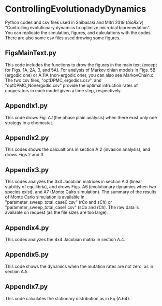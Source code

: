 # ControllingEvolutionadyDynamics
Python codes and csv files used in Shibasaki and Mitri 2019 (*bioRxiv*) "Controlling evolutionary dynamics to optimize microbial bioremedation".
You can replicate the simulation, figures, and calculations with the codes. 
There are also some csv files used drowing some figures.

## FigsMainText.py
This code includes the functions to drow the figures in the main text (except for Figs. 1A, 2A, 3, and 5A).
For analysis of Markov chian models in Figs. 5B (ergodic one) or A.11A (non-ergodic one), you can also see MarkovChain.c. The two csv files, "optDPMC_ergodics.csv", and "optDPMC_Nonergodic.csv" provide the optimal intruction rates of cooperators in each model given a time step, respectively. 

## Appendix1.py
This code drows Fig. A.1(the phase plain analysis) when there exist only one strategy in a chemostat.

## Appendix2.py
This codes shows the calcualtions in section A.2 (invasion analysis), and drows Figs.2 and 3.

## Appendix3.py
This codes analyzes the 3x3 Jacobian matrices in section A.3 (linear stability of equilibria), and drows Figs. A6 (evolutionary dynamics when two species exist), and A7 (Monte Calro simulation). The summary of the results of Monte Carlo simulation is available in "parameter_sweep_total_case0.csv" (rCo and sCh) or "parameter_sweep_total_case1.csv" (sCo and rCh). The raw data is available on request (as the file sizes are too large).

## Appendix4.py
This codes analyzes the 4x4 Jacobian matrix in section A.4.

## Appendix5.py
This code shows the dynamics when the mutation rates are not zero, as in section A.5.

## Appendix7.py
This code calculates the stationary distribution as in Eq (A.64).
